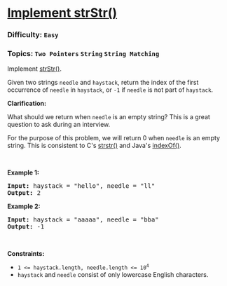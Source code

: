 # [Implement strStr()](https://leetcode.com/problems/implement-strstr/)
### **Difficulty:**  `Easy`
### **Topics:** `Two Pointers` `String` `String Matching`

<p>Implement <a href="http://www.cplusplus.com/reference/cstring/strstr/" target="_blank">strStr()</a>.</p>

<p>Given two strings <code>needle</code> and <code>haystack</code>, return the index of the first occurrence of <code>needle</code> in <code>haystack</code>, or <code>-1</code> if <code>needle</code> is not part of <code>haystack</code>.</p>

<p><strong>Clarification:</strong></p>

<p>What should we return when <code>needle</code> is an empty string? This is a great question to ask during an interview.</p>

<p>For the purpose of this problem, we will return 0 when <code>needle</code> is an empty string. This is consistent to C&#39;s <a href="http://www.cplusplus.com/reference/cstring/strstr/" target="_blank">strstr()</a> and Java&#39;s <a href="https://docs.oracle.com/javase/7/docs/api/java/lang/String.html#indexOf(java.lang.String)" target="_blank">indexOf()</a>.</p>

<p>&nbsp;</p>
<p><strong>Example 1:</strong></p>

<pre>
<strong>Input:</strong> haystack = &quot;hello&quot;, needle = &quot;ll&quot;
<strong>Output:</strong> 2
</pre>

<p><strong>Example 2:</strong></p>

<pre>
<strong>Input:</strong> haystack = &quot;aaaaa&quot;, needle = &quot;bba&quot;
<strong>Output:</strong> -1
</pre>

<p>&nbsp;</p>
<p><strong>Constraints:</strong></p>

<ul>
	<li><code>1 &lt;= haystack.length, needle.length &lt;= 10<sup>4</sup></code></li>
	<li><code>haystack</code> and <code>needle</code> consist of only lowercase English characters.</li>
</ul>
